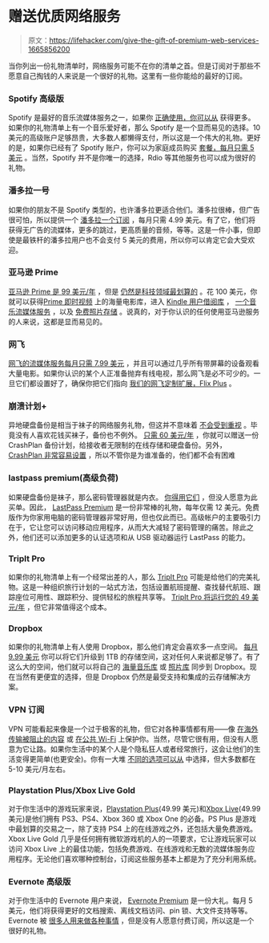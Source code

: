 # 赠送优质网络服务

> 原文：<https://lifehacker.com/give-the-gift-of-premium-web-services-1665856200>

当你列出一份礼物清单时，网络服务可能不在你的清单之首。但是订阅对于那些不愿意自己掏钱的人来说是一个很好的礼物。这里有一些你能给的最好的订阅。



### Spotify 高级版

Spotify 是最好的音乐流媒体服务之一，如果你 [正确使用，你可以从](https://lifehacker.com/the-best-spotify-tips-and-tricks-you-re-probably-not-us-1594729019) 获得更多。如果你的礼物清单上有一个音乐爱好者，那么 Spotify 是一个显而易见的选择。10 美元的高级账户足够昂贵，大多数人都懒得支付，所以这是一个伟大的礼物。更好的是，如果你已经有了 Spotify 账户，你可以为家庭成员购买 [套餐，每月只需 5 美元](http://lifehacker.com/spotify-family-plan-now-available-gives-you-50-off-pr-1655093543) 。当然，Spotify 并不是你唯一的选择，Rdio 等其他服务也可以成为很好的礼物。

### 潘多拉一号

如果你的朋友不是 Spotify 类型的，也许潘多拉更适合他们。潘多拉很棒，但广告很可怕，所以提供一个 [潘多拉一个订阅](https://www.pandora.com/one/gift) ，每月只需 4.99 美元。有了它，他们将获得无广告的流媒体，更多的跳过，更高质量的音频，等等。这是一件小事，但即使是最铁杆的潘多拉用户也不会支付 5 美元的费用，所以你可以肯定它会大受欢迎。

### 亚马逊 Prime

[亚马逊 Prime 是 99 美元/年](https://www.amazon.com/gp/prime/pipeline/prime_gifting_landing?asc_campaign=InlineText&asc_refurl=https://lifehacker.com/give-the-gift-of-premium-web-services-1665856200&asc_source=&tag=kinjalifehackerlink-20) ，但是 [仍然是科技领域最划算的](https://lifehacker.com/is-amazon-prime-worth-it-1038496234) 。花 100 美元，你就可以获得[Prime 即时视频](http://www.amazon.com/Instant-Video/b?asc_campaign=InlineText&asc_refurl=https://lifehacker.com/give-the-gift-of-premium-web-services-1665856200&asc_source=&node=2858778011&tag=kinjalifehackerlink-20) 上的海量电影库，进入 [Kindle 用户借阅库](http://www.amazon.com/gp/feature.html/?asc_campaign=InlineText&asc_refurl=https://lifehacker.com/give-the-gift-of-premium-web-services-1665856200&asc_source=&docId=1000739811&ref=primedp_koll&tag=kinjalifehackerlink-20) ， [一个音乐流媒体服务](http://lifehacker.com/amazon-unveils-amazon-music-a-new-ad-free-streaming-se-1589813321) ，以及 [免费照片存储](http://lifehacker.com/amazon-gives-unlimited-photo-storage-to-prime-customers-1654430098) 。说真的，对于你认识的任何使用亚马逊服务的人来说，这都是显而易见的。

### 网飞

[网飞的流媒体服务每月只需 7.99 美元](https://www.netflix.com/Gift?locale=en-US) ，并且可以通过几乎所有带屏幕的设备观看大量电影。如果你认识的某个人正准备抛弃有线电视，那么网飞是必不可少的。一旦它们都设置好了，确保你把它们指向 [我们的网飞定制扩展，Flix Plus](https://lifehacker.com/flix-plus-customizes-netflix-to-your-hearts-desire-1640968001) 。

### 崩溃计划+

异地硬盘备份是相当于袜子的网络服务礼物，但这并不意味着 [不会受到重视](https://lifehacker.com/theres-no-excuse-for-not-backing-up-your-computer-do-1547987206) 。毕竟没有人喜欢花钱买袜子，备份也不例外。 [只需 60 美元/年](https://www.code42.com/store/) ，你就可以赠送一份 CrashPlan 备份计划，给接收者无限制的在线存储和硬盘备份。另外， [CrashPlan 非常容易设置](http://lifehacker.com/set-up-an-automated-bulletproof-file-back-up-solution-5787572) ，所以不管你是为谁准备的，他们都不会有困难

### lastpass premium(高级负荷)

如果硬盘备份是袜子，那么密码管理器就是内衣。 [你得用它们](https://lifehacker.com/which-password-manager-is-the-most-secure-5944969) ，但没人愿意为此买单。因此， [LastPass Premium](https://lastpass.com/go-premium) 是一份非常棒的礼物，每年仅需 12 美元。免费版作为你家用电脑的密码管理器非常好用，但也仅此而已。高级帐户的主要吸引力在于，它让您可以访问移动应用程序，从而大大减轻了密码管理的痛苦。除此之外，他们还可以添加更多的认证选项和从 USB 驱动器运行 LastPass 的能力。

### TripIt Pro

如果你的礼物清单上有一个经常出差的人，那么 [TripIt Pro](https://www.tripit.com/pro/features) 可能是给他们的完美礼物。这是一种组织旅行计划的一站式方法，包括设置航班提醒、查找替代航班、跟踪座位可用性、跟踪积分、提供轻松的旅程共享等。 [TripIt Pro 将运行您的 49 美元/年](https://www.tripit.com/pro) ，但它非常值得这个成本。

### Dropbox

如果你的礼物清单上有人使用 Dropbox，那么他们肯定会喜欢多一点空间。 [每月 9.99 美元](https://www.dropbox.com/plans) 你可以将它们升级到 1TB 的存储空间，这对任何人来说都足够了。有了这么大的空间，他们就可以将自己的 [海量音乐库](https://lifehacker.com/how-to-turn-google-drive-into-your-personal-media-serve-1551083632) 或 [照片库](http://lifehacker.com/get-digital-doubles-of-pictures-youre-in-youve-taken-5920477) 同步到 Dropbox。现在当然有更便宜的选择，但是 Dropbox 仍然是最受支持和集成的云存储解决方案。

### VPN 订阅

VPN 可能看起来像是一个过于极客的礼物，但它对各种事情都有用——像 [在海外传输被阻止的内容](https://lifehacker.com/the-always-up-to-date-guide-to-streaming-blocked-conten-5983904) 或 [在公共 Wi-Fi](http://lifehacker.com/how-to-stay-safe-on-public-wi-fi-networks-5576927) 上保护你。当然，尽管它很有用，但没有人愿意为它让路。如果你生活中的某个人是个隐私狂人或者经常旅行，这会让他们的生活变得更简单(也更安全)。你有一大堆 [不同的选项可以从](http://lifehacker.com/five-best-vpn-service-providers-5935863) 中选择，但大多数都在 5-10 美元/月左右。

### Playstation Plus/Xbox Live Gold

对于你生活中的游戏玩家来说，[Playstation Plus](http://www.playstation.com/en-us/explore/playstation-plus/)(49.99 美元)和[Xbox Live](http://www.xbox.com/en-US/live)(49.99 美元)是他们拥有 PS3、PS4、Xbox 360 或 Xbox One 的必备。PS Plus 是游戏中最划算的交易之一，除了支持 PS4 上的在线游戏之外，还包括大量免费游戏。Xbox Live Gold 几乎是任何拥有微软游戏机的人的一项要求，它让游戏玩家可以访问 Xbox Live 上的最佳功能，包括免费游戏、在线游戏和无数的流媒体服务应用程序。无论他们喜欢哪种控制台，订阅这些服务基本上都是为了充分利用系统。

### Evernote 高级版

对于你生活中的 Evernote 用户来说， [Evernote Premium](https://evernote.com/premium/) 是一份大礼。每月 5 美元，他们将获得更好的文档搜索、离线文档访问、pin 锁、大文件支持等等。Evernote 被 [很多人用来做各种事情](https://lifehacker.com/ive-been-using-evernote-all-wrong-heres-why-its-actual-5989980) ，但是没有人愿意付费订阅，所以这是一个很好的礼物。
